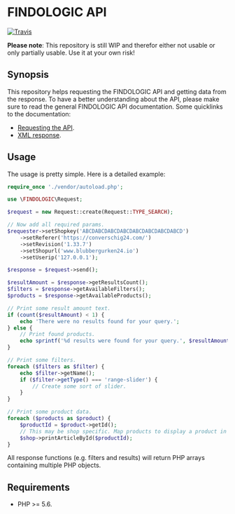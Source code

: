 # FINDOLOGIC API

[![Travis](https://travis-ci.org/TheKeymaster/findologic-api.svg?branch=master)](https://travis-ci.org/TheKeymaster/findologic-api)

**Please note**: This repository is still WIP and therefor either not usable or only partially usable. Use it at your own risk!

## Synopsis

This repository helps requesting the FINDOLOGIC API and getting data from the response.
To have a better understanding about the API, please make sure to read the general FINDOLOGIC API documentation. Some quicklinks to the documentation:

 * [Requesting the API](https://docs.findologic.com/doku.php?id=integration_documentation:request).
 * [XML response](https://docs.findologic.com/doku.php?id=integration_documentation:response_xml).
 
## Usage

The usage is pretty simple. Here is a detailed example:

```php
require_once './vendor/autoload.php';

use \FINDOLOGIC\Request;

$request = new Request::create(Request::TYPE_SEARCH);

// Now add all required params.
$requester->setShopkey('ABCDABCDABCDABCDABCDABCDABCDABCD')
    ->setReferer('https://converschig24.com/')
    ->setRevision('1.33.7')
    ->setShopurl('www.blubbergurken24.io')
    ->setUserip('127.0.0.1');

$response = $request->send();

$resultAmount = $response->getResultsCount();
$filters = $response->getAvailableFilters();
$products = $response->getAvailableProducts();

// Print some result amount text.
if (count($resultAmount) < 1) {
    echo 'There were no results found for your query.';
} else {
    // Print found products.
    echo sprintf('%d results were found for your query.', $resultAmount);
}

// Print some filters.
foreach ($filters as $filter) {
    echo $filter->getName();
    if ($filter->getType() === 'range-slider') {
        // Create some sort of slider.
    }
}

// Print some product data.
foreach ($products as $product) {
    $productId = $product->getId();
    // This may be shop specific. Map products to display a product in the shop.
    $shop->printArticleById($productId);
}
```

All response functions (e.g. filters and results) will return PHP arrays containing multiple PHP objects.

## Requirements

 * PHP >= 5.6.